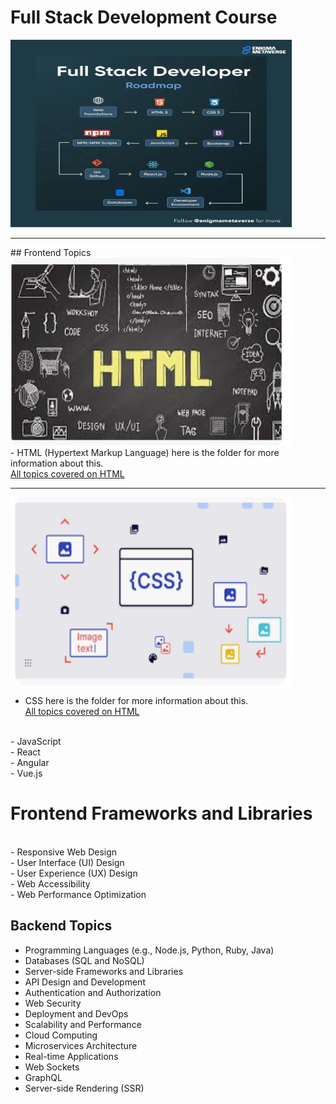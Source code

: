 # Full Stack Development Course <br />
<img src="./fullstack.jpg" alt="FULL STACK" width="450" height="300"> <br />
<hr />
## Frontend Topics <br />
<img src="./html/html.png" alt="HTML" width="450" height="300"> <br />
- HTML (Hypertext Markup Language)
 here is the folder for more information about this.<br />
 <a href="./html/">All topics covered on HTML</a><br />
<hr />

<img src="./css/css.png" alt="HTML" width="450" height="300"><br />
- CSS
     here is the folder for more information about this.<br />
 <a href="./css/">All topics covered on HTML</a> 
 <br />
- JavaScript<br />
- React<br />
- Angular<br />
- Vue.js<br />
<h1>Frontend Frameworks and Libraries </h1>
<br />
- Responsive Web Design<br />
- User Interface (UI) Design<br />
- User Experience (UX) Design<br />
- Web Accessibility<br />
- Web Performance Optimization<br />

## Backend Topics

- Programming Languages (e.g., Node.js, Python, Ruby, Java)
- Databases (SQL and NoSQL)
- Server-side Frameworks and Libraries
- API Design and Development
- Authentication and Authorization
- Web Security
- Deployment and DevOps
- Scalability and Performance
- Cloud Computing
- Microservices Architecture
- Real-time Applications
- Web Sockets
- GraphQL
- Server-side Rendering (SSR)
